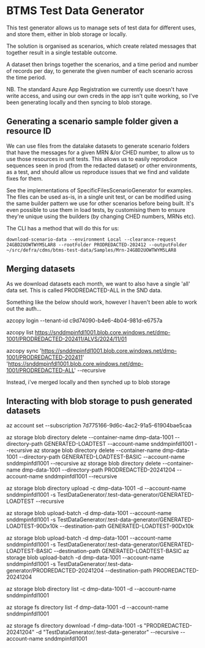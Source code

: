 # BTMS Test Data Generator

This test generator allows us to manage sets of test data for different uses, and store them, either in blob storage or
locally.

The solution is organised as scenarios, which create related messages that together result in a single testable outcome.

A dataset then brings together the scenarios, and a time period and number of records per day, to generate the given
number of each scenario across the time period.

NB. The standard Azure App Registration we currently use doesn't have write access, and using our own creds in the app
isn't quite working, so I've been generating locally and then syncing to blob storage.

## Generating a scenario sample folder given a resource ID

We can use files from the datalake datasets to generate scenario folders that have the messages for a given MRN &/or CHED number, to allow us to use those resources in unit tests. This allows us to easily reproduce sequences seen in prod (from the redacted dataset) or other environments, as a test, and should allow us reproduce issues that we find and validate fixes for them.

See the implementations of SpecificFilesScenarioGenerator for examples. The files can be used as-is, in a single unit test, or can be modified using the same builder pattern we use for other scenarios before being built. It's even possible to use them in load tests, by customising them to ensure they're unique using the builders (by changing CHED numbers, MRNs etc).

The CLI has a method that will do this for us:

`download-scenario-data --environment Local --clearance-request 24GBD2UOWTWYM5LAR8 --rootFolder PRODREDACTED-202412 --outputFolder ~/src/defra/cdms/btms-test-data/Samples/Mrn-24GBD2UOWTWYM5LAR8`

## Merging datasets

As we download datasets each month, we want to also have a single 'all' data set. This is called PRODREDACTED-ALL in the SND data.

Something like the below should work, however I haven't been able to work out the auth...

azcopy login --tenant-id c9d74090-b4e6-4b04-981d-e6757a

azcopy list https://snddmpinfdl1001.blob.core.windows.net/dmp-1001/PRODREDACTED-202411/ALVS/2024/11/01

azcopy sync 'https://snddmpinfdl1001.blob.core.windows.net/dmp-1001/PRODREDACTED-202411' 'https://snddmpinfdl1001.blob.core.windows.net/dmp-1001/PRODREDACTED-ALL' --recursive

Instead, i've merged locally and then synched up to blob storage

## Interacting with blob storage to push generated datasets

az account set --subscription 7d775166-9d6c-4ac2-91a5-61904bae5caa

az storage blob directory delete --container-name dmp-data-1001 --directory-path GENERATED-LOADTEST --account-name snddmpinfdl1001 --recursive
az storage blob directory delete --container-name dmp-data-1001 --directory-path GENERATED-LOADTEST-BASIC --account-name snddmpinfdl1001 --recursive
az storage blob directory delete --container-name dmp-data-1001 --directory-path PRODREDACTED-20241204 --account-name snddmpinfdl1001 --recursive

az storage blob directory upload -c dmp-data-1001 -d --account-name snddmpinfdl1001 -s
TestDataGenerator/.test-data-generator/GENERATED-LOADTEST --recursive

az storage blob upload-batch -d dmp-data-1001 --account-name snddmpinfdl1001 -s
TestDataGenerator/.test-data-generator/GENERATED-LOADTEST-90Dx10k --destination-path GENERATED-LOADTEST-90Dx10k

az storage blob upload-batch -d dmp-data-1001 --account-name snddmpinfdl1001 -s TestDataGenerator/.test-data-generator/GENERATED-LOADTEST-BASIC --destination-path GENERATED-LOADTEST-BASIC
az storage blob upload-batch -d dmp-data-1001 --account-name snddmpinfdl1001 -s TestDataGenerator/.test-data-generator/PRODREDACTED-20241204 --destination-path PRODREDACTED-20241204


az storage blob directory list -c dmp-data-1001 -d  --account-name snddmpinfdl1001

az storage fs directory list -f dmp-data-1001 -d --account-name snddmpinfdl1001


az storage fs directory download -f dmp-data-1001 -s "PRODREDACTED-20241204" -d "TestDataGenerator/.test-data-generator" --recursive --account-name snddmpinfdl1001
